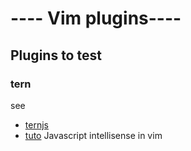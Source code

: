 ---- Vim plugins----
====================

Plugins to test
-----------------

### tern
see 
  - [ternjs](https://github.com/ternjs/tern_for_vim) 
  - [tuto](http://blog.sudoask.com/setup-ternjs-node-javascript-autocomplete-plugin-for-vim-editor/)
Javascript intellisense in vim

